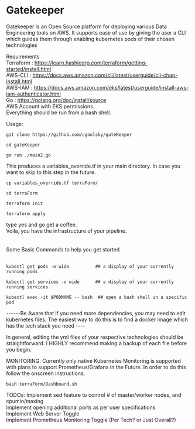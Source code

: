 # Gatekeeper

Gatekeeper is an Open Source platform for deploying various Data Engineering tools on AWS.
It supports ease of use by giving the user a CLI which guides them through enabling kubernetes pods of their chosen technologies


Requirements<br/>
Terraform : https://learn.hashicorp.com/terraform/getting-started/install.html<br/>
AWS-CLI   : https://docs.aws.amazon.com/cli/latest/userguide/cli-chap-install.html<br/>
AWS-IAM   : https://docs.aws.amazon.com/eks/latest/userguide/install-aws-iam-authenticator.html<br/>
Go        : https://golang.org/doc/install/source<br/>
AWS Account with EKS permissions.<br/>
Everything should be run from a bash shell.<br/>

Usage:
```
git clone https://github.com/cgoolsby/gateKeeper
```
```
cd gateKeeper
```
```
go run ./main2.go
```

This produces a variables_override.tf in your main directory.  In case you want to skip to this step in the future.<br/>
```
cp variables_override.tf terraForm/
```
```
cd terraForm
```
```
terraform init
```
```
terraform apply
```
type yes and go get a coffee.<br/>
Voila, you have the infrastructure of your pipeline.<br/><br/><br/>
Some Basic Commands to help you get started<br/><br/>
```
kubectl get pods -o wide          ## a display of your currently running pods
```
```
kubectl get services -o wide      ## a display of your currently running services
```
```
kubectl exec -it $PODNAME -- bash  ## open a bash shell in a specific pod
```
------Be Aware that if you need more dependencies, you may need to edit kubernetes files.  The easiest way to do this is to find a docker image which has the tech stack you need ---- <br/>

In general, editing the yml files of your respective technologies should be straightforward.  I HIGHLY recommend making a backup of each file before you begin.


MONITORING:
Currently only native Kubernetes Monitoring is supported with plans to support Prometheus/Grafana in the Future.  In order to do this follow the onscreen instructions.
```
bash terraForm/Dashboard.sh
```
TODOs:
Implement sed feature to control # of master/worker nodes, and cpumin/maxing<br/>
Implement opening additional ports as per user specifications<br/>
Implement Web Server Toggle <br/>
Implement Prometheus Monitoring Toggle (Per Tech? or Just Overall?)<br/>
